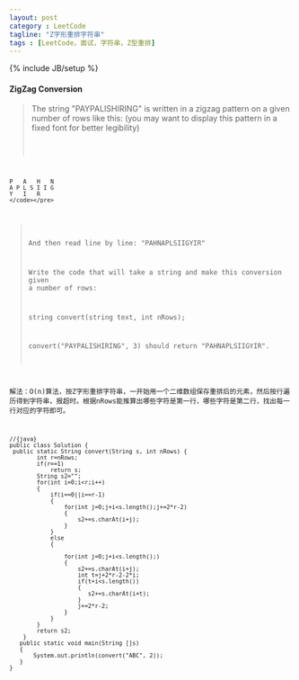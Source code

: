 ```yaml
---
layout: post
category : LeetCode
tagline: "Z字形重排字符串"
tags : [LeetCode，面试，字符串，Z型重排]
---
```

{% include JB/setup %}

<h4 id="ZigZag-Conversion">ZigZag Conversion</h4>

> The string "PAYPALISHIRING" is written in a zigzag pattern on a given number of rows like this: (you may want to display this pattern in a fixed font for better legibility)
>   <pre><code>
	P   A   H   N
	A P L S I I G
	Y   I   R
	</code></pre>
>
>And then read line by line: "PAHNAPLSIIGYIR"
>
>Write the code that will take a string and make this conversion given a number of rows:
>
>string convert(string text, int nRows);
>
>convert("PAYPALISHIRING", 3) should return "PAHNAPLSIIGYIR". 



解法：O(n)算法，按Z字形重排字符串，一开始用一个二维数组保存重排后的元素，然后按行遍历得到字符串，报超时。根据nRows能推算出哪些字符是第一行，哪些字符是第二行，找出每一行对应的字符即可。


	//{java}
	public class Solution {
	 public static String convert(String s, int nRows) {
	        int r=nRows;
	        if(r==1)
	            return s;
	        String s2="";
	        for(int i=0;i<r;i++)
	        {
	            if(i==0||i==r-1)
	            {
	                for(int j=0;j+i<s.length();j+=2*r-2)
	                {
	                    s2+=s.charAt(i+j);
	                }
	            }
	            else
	            {
	            	
	                for(int j=0;j+i<s.length();) 
	                {
	                    s2+=s.charAt(i+j);
	                    int t=j+2*r-2-2*i;
	                    if(t+i<s.length())
	                    {
	                       s2+=s.charAt(i+t);
	                    }
	                    j+=2*r-2;
	                }
	            }
	        }
	        return s2;
	    }
	   public static void main(String []s)
	   {
		   System.out.println(convert("ABC", 2));
	   }
	}